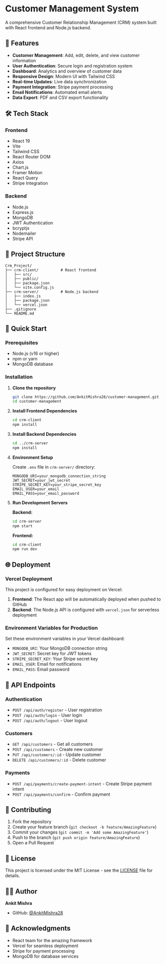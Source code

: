 # Customer Management System

A comprehensive Customer Relationship Management (CRM) system built with React frontend and Node.js backend.

## 🚀 Features

- **Customer Management**: Add, edit, delete, and view customer information
- **User Authentication**: Secure login and registration system
- **Dashboard**: Analytics and overview of customer data
- **Responsive Design**: Modern UI with Tailwind CSS
- **Real-time Updates**: Live data synchronization
- **Payment Integration**: Stripe payment processing
- **Email Notifications**: Automated email alerts
- **Data Export**: PDF and CSV export functionality

## 🛠️ Tech Stack

### Frontend
- React 19
- Vite
- Tailwind CSS
- React Router DOM
- Axios
- Chart.js
- Framer Motion
- React Query
- Stripe Integration

### Backend
- Node.js
- Express.js
- MongoDB
- JWT Authentication
- bcryptjs
- Nodemailer
- Stripe API

## 📁 Project Structure

```
Crm_Project/
├── crm-client/          # React frontend
│   ├── src/
│   ├── public/
│   ├── package.json
│   └── vite.config.js
├── crm-server/          # Node.js backend
│   ├── index.js
│   ├── package.json
│   └── vercel.json
├── .gitignore
└── README.md
```

## 🚀 Quick Start

### Prerequisites
- Node.js (v16 or higher)
- npm or yarn
- MongoDB database

### Installation

1. **Clone the repository**
   ```bash
   git clone https://github.com/AnkitMishra28/customer-management.git
   cd customer-management
   ```

2. **Install Frontend Dependencies**
   ```bash
   cd crm-client
   npm install
   ```

3. **Install Backend Dependencies**
   ```bash
   cd ../crm-server
   npm install
   ```

4. **Environment Setup**
   
   Create `.env` file in `crm-server/` directory:
   ```env
   MONGODB_URI=your_mongodb_connection_string
   JWT_SECRET=your_jwt_secret
   STRIPE_SECRET_KEY=your_stripe_secret_key
   EMAIL_USER=your_email
   EMAIL_PASS=your_email_password
   ```

5. **Run Development Servers**

   **Backend:**
   ```bash
   cd crm-server
   npm start
   ```

   **Frontend:**
   ```bash
   cd crm-client
   npm run dev
   ```

## 🌐 Deployment

### Vercel Deployment

This project is configured for easy deployment on Vercel:

1. **Frontend**: The React app will be automatically deployed when pushed to GitHub
2. **Backend**: The Node.js API is configured with `vercel.json` for serverless deployment

### Environment Variables for Production

Set these environment variables in your Vercel dashboard:

- `MONGODB_URI`: Your MongoDB connection string
- `JWT_SECRET`: Secret key for JWT tokens
- `STRIPE_SECRET_KEY`: Your Stripe secret key
- `EMAIL_USER`: Email for notifications
- `EMAIL_PASS`: Email password

## 📝 API Endpoints

### Authentication
- `POST /api/auth/register` - User registration
- `POST /api/auth/login` - User login
- `POST /api/auth/logout` - User logout

### Customers
- `GET /api/customers` - Get all customers
- `POST /api/customers` - Create new customer
- `PUT /api/customers/:id` - Update customer
- `DELETE /api/customers/:id` - Delete customer

### Payments
- `POST /api/payments/create-payment-intent` - Create Stripe payment intent
- `POST /api/payments/confirm` - Confirm payment

## 🤝 Contributing

1. Fork the repository
2. Create your feature branch (`git checkout -b feature/AmazingFeature`)
3. Commit your changes (`git commit -m 'Add some AmazingFeature'`)
4. Push to the branch (`git push origin feature/AmazingFeature`)
5. Open a Pull Request

## 📄 License

This project is licensed under the MIT License - see the [LICENSE](LICENSE) file for details.

## 👨‍💻 Author

**Ankit Mishra**
- GitHub: [@AnkitMishra28](https://github.com/AnkitMishra28)

## 🙏 Acknowledgments

- React team for the amazing framework
- Vercel for seamless deployment
- Stripe for payment processing
- MongoDB for database services 